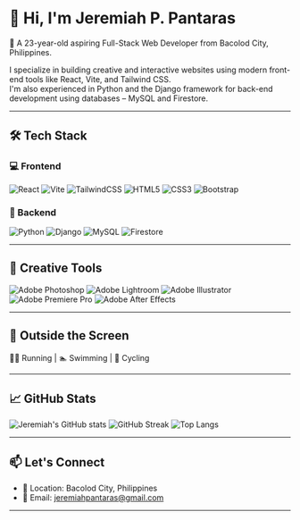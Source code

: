 # 👋 Hi, I'm Jeremiah P. Pantaras

🎯 A 23-year-old aspiring Full-Stack Web Developer from Bacolod City, Philippines.

I specialize in building creative and interactive websites using modern front-end tools like React, Vite, and Tailwind CSS.  
I'm also experienced in Python and the Django framework for back-end development using databases – MySQL and Firestore.

---

## 🛠️ Tech Stack

### 💻 Frontend
![React](https://img.shields.io/badge/-React-61DAFB?logo=react&logoColor=000&style=flat)
![Vite](https://img.shields.io/badge/-Vite-646CFF?logo=vite&logoColor=fff&style=flat)
![TailwindCSS](https://img.shields.io/badge/-TailwindCSS-06B6D4?logo=tailwind-css&logoColor=fff&style=flat)
![HTML5](https://img.shields.io/badge/-HTML5-E34F26?logo=html5&logoColor=fff&style=flat)
![CSS3](https://img.shields.io/badge/-CSS3-1572B6?logo=css3&logoColor=fff&style=flat)
![Bootstrap](https://img.shields.io/badge/-Bootstrap-7952B3?logo=bootstrap&logoColor=fff&style=flat)

### 🧠 Backend
![Python](https://img.shields.io/badge/-Python-3776AB?logo=python&logoColor=fff&style=flat)
![Django](https://img.shields.io/badge/-Django-092E20?logo=django&logoColor=fff&style=flat)
![MySQL](https://img.shields.io/badge/-MySQL-4479A1?logo=mysql&logoColor=fff&style=flat)
![Firestore](https://img.shields.io/badge/-Firestore-FFCA28?logo=firebase&logoColor=000&style=flat)

---

## 🎨 Creative Tools

![Adobe Photoshop](https://img.shields.io/badge/-Photoshop-31A8FF?logo=adobe-photoshop&logoColor=fff&style=flat)
![Adobe Lightroom](https://img.shields.io/badge/-Lightroom-31A8FF?logo=adobe-lightroom&logoColor=fff&style=flat)
![Adobe Illustrator](https://img.shields.io/badge/-Illustrator-FF9A00?logo=adobe-illustrator&logoColor=fff&style=flat)
![Adobe Premiere Pro](https://img.shields.io/badge/-Premiere%20Pro-9999FF?logo=adobe-premiere-pro&logoColor=fff&style=flat)
![Adobe After Effects](https://img.shields.io/badge/-After%20Effects-9999FF?logo=adobe-after-effects&logoColor=fff&style=flat)

---

## 🌱 Outside the Screen

🏃‍♂️ Running | 🏊 Swimming | 🚴 Cycling

---

## 📈 GitHub Stats

![Jeremiah's GitHub stats](https://github-readme-stats.vercel.app/api?username=Yirmeyahuu&show_icons=true&theme=tokyonight)
![GitHub Streak](https://github-readme-streak-stats.herokuapp.com?user=Yirmeyahuu&theme=tokyonight&date_format=M%20j%5B%2C%20Y%5D)
![Top Langs](https://github-readme-stats.vercel.app/api/top-langs/?username=Yirmeyahuu&layout=compact&theme=tokyonight)


---

## 📫 Let's Connect

- 📍 Location: Bacolod City, Philippines  
- 📧 Email: [jeremiahpantaras@gmail.com](mailto:jeremiahpantaras@gmail.com)

---
